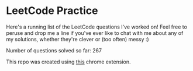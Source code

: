 # LeetCode Practice

Here's a running list of the LeetCode questions I've worked on! Feel free to peruse and drop me a line if you've ever like to chat with me about any of my solutions, whether they're clever or (too often) messy :)

Number of questions solved so far: 267

This repo was created using [this](https://github.com/QasimWani/LeetHub) chrome extension.
